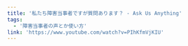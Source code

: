```yaml
---
title: '私たち障害当事者ですが質問あります？ - Ask Us Anything'
tags:
  - '障害当事者の声とか使い方'
link: 'https://www.youtube.com/watch?v=PIhKfmVjKIU'
---
```

